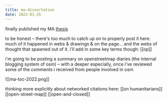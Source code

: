 ```yaml
---
title: ma-dissertation
date: 2022-01-25
---
```


finally published my MA [thesis](https://twitter.com/aleesteele/status/1486295668465483781)

to be honest – there's too much to catch up on to properly post it here. much of it happened in webs & drawings & on the page... and the webs of thought that spawned out of it. i'll add in some key terms though: [[op]]

i'm going to be posting a summary on openstreetmap diaries (the internal blogging system of osm) – with a deeper especially, once i've reviewed some of the comments i received from people involved in osm

![[ma-toc-2022.png]]

thinking more explicitly about networked citations here:
[[on humanitarians]]
[[open-street-map]]
[[open-and-closed]]
